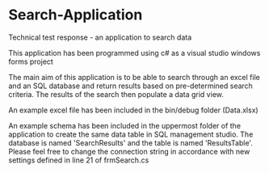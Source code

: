 # Search-Application
Technical test response - an application to search data

This application has been programmed using c# as a visual studio windows forms project

The main aim of this application is to be able to search through an excel file and an SQL database and return results based on pre-determined search criteria. The results of the search then populate a data grid view.

An example excel file has been included in the bin/debug folder (Data.xlsx)

An example schema has been included in the uppermost folder of the application to create the same data table in SQL management studio. The database is named 'SearchResults' and the table is named 'ResultsTable'. Please feel free to change the connection string in accordance with new settings defined in line 21 of frmSearch.cs
